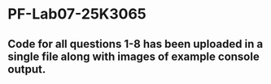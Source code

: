 # PF-Lab07-25K3065

## Code for all questions 1-8 has been uploaded in a single file along with images of example console output.
